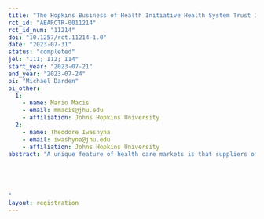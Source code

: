 ```yaml
---
title: "The Hopkins Business of Health Initiative Health System Trust Index"
rct_id: "AEARCTR-0011214"
rct_id_num: "11214"
doi: "10.1257/rct.11214-1.0"
date: "2023-07-31"
status: "completed"
jel: "I11; I12; I14"
start_year: "2023-07-21"
end_year: "2023-07-24"
pi: "Michael Darden"
pi_other:
  1:
    - name: Mario Macis
    - email: mmacis@jhu.edu
    - affiliation: Johns Hopkins University
  2:
    - name: Theodore Iwashyna
    - email: iwashyna@jhu.edu
    - affiliation: Johns Hopkins University
abstract: "A unique feature of health care markets is that suppliers of medical services are, at least in principle, expected to behave in a patient’s best interest. Such relationships require trust. We are building a novel index of trust to measure and monitor Americans' level of confidence in the public and private institutions that influence the health of individuals and communities. Our index measures both the determinants of trust (e.g., personal experience with various components of the health system) and the implications of trust (e.g., propensity to get vaccinated, schedule annual physical, etc.). Our index is informed by a novel, representative survey of Americans that we are currently conducting. Importantly, our survey over-samples minority groups such that we can study disparities in trust across traditionally underserved groups. This pre-analysis plan documents our research design, survey methodology, and connection to the trust literature.


"
layout: registration
---
```


